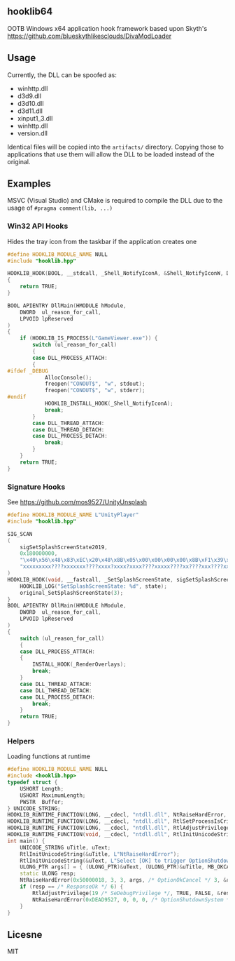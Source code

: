 hooklib64
---
OOTB Windows x64 application hook framework based upon Skyth's https://github.com/blueskythlikesclouds/DivaModLoader

## Usage
Currently, the DLL can be spoofed as:
- winhttp.dll
- d3d9.dll
- d3d10.dll
- d3d11.dll
- xinput1_3.dll
- winhttp.dll
- version.dll

Identical files will be copied into the `artifacts/` directory. Copying those to applications that use them will allow the DLL to be loaded instead of the original.

## Examples
MSVC (Visual Studio) and CMake is required to compile the DLL due to the usage of `#pragma comment(lib, ...)`

### Win32 API Hooks
Hides the tray icon from the taskbar if the application creates one
```c++
#define HOOKLIB_MODULE_NAME NULL
#include "hooklib.hpp"

HOOKLIB_HOOK(BOOL, __stdcall, _Shell_NotifyIconA, &Shell_NotifyIconW, DWORD dwMessage, _In_ PNOTIFYICONDATAA lpData)
{	
    return TRUE;
}

BOOL APIENTRY DllMain(HMODULE hModule,
    DWORD  ul_reason_for_call,
    LPVOID lpReserved
)
{
    if (HOOKLIB_IS_PROCESS(L"GameViewer.exe")) {
        switch (ul_reason_for_call)
        {
        case DLL_PROCESS_ATTACH:
        {
#ifdef _DEBUG
            AllocConsole();
            freopen("CONOUT$", "w", stdout);
            freopen("CONOUT$", "w", stderr);
#endif
            HOOKLIB_INSTALL_HOOK(_Shell_NotifyIconA);
            break;
        }
        case DLL_THREAD_ATTACH:
        case DLL_THREAD_DETACH:
        case DLL_PROCESS_DETACH:
            break;
        }
    }    
    return TRUE;
}

```

### Signature Hooks
See https://github.com/mos9527/UnityUnsplash
```c++
#define HOOKLIB_MODULE_NAME L"UnityPlayer"
#include "hooklib.hpp"

SIG_SCAN
(
    sigSetSplashScreenState2019,
    0x180000000,
    "\x40\x56\x48\x83\xEC\x20\x48\x8B\x05\x00\x00\x00\x00\x8B\xF1\x39\x48\x08\x0F\x84\x00\x00\x00\x00\x48\x89\x5C\x24\x00\x48\x89\x7C\x24\x00\x89\x48\x08\xE8\x00\x00\x00\x00\x33\xFF\x48\x8D\x98\x00\x00\x00\x00\x8B\x80\x00\x00\x00\x00\x48\x89\x9B\x00\x00\x00\x00\x85\xC0\x74\x3D\x0F\x1F\x40\x00\x0F\x1F\x84\x00\x00\x00\x00\x00\x48\x8D\x0C\x7F\x48\x8B\x04\xCB\x48\x8D\x0C\xCB\x48\x85\xC0\x74\x14\x80\x79\x10\x00\x75\x06\x8B\xCE\xFF\xD0\xEB\x08",
    "xxxxxxxxx????xxxxxxx????xxxx?xxxx?xxxx????xxxxx????xx????xxx????xxxxxxxxxxxx????xxxxxxxxxxxxxxxxxxxxxxxxxxxxx"
)
HOOKLIB_HOOK(void, __fastcall, _SetSplashScreenState, sigSetSplashScreenState2019(), int state) {
    HOOKLIB_LOG("SetSplashScreenState: %d", state);
    original_SetSplashScreenState(3); 
}
BOOL APIENTRY DllMain(HMODULE hModule,
    DWORD  ul_reason_for_call,
    LPVOID lpReserved
)
{
    switch (ul_reason_for_call)
    {
    case DLL_PROCESS_ATTACH:
    {
        INSTALL_HOOK(_RenderOverlays);
        break;
    }
    case DLL_THREAD_ATTACH:
    case DLL_THREAD_DETACH:
    case DLL_PROCESS_DETACH:
        break;
    }
    return TRUE;
}
```

### Helpers
Loading functions at runtime
```c++
#define HOOKLIB_MODULE_NAME NULL
#include <hooklib.hpp>
typedef struct {
	USHORT Length;
	USHORT MaximumLength;
	PWSTR  Buffer;
} UNICODE_STRING;
HOOKLIB_RUNTIME_FUNCTION(LONG, __cdecl, "ntdll.dll", NtRaiseHardError, LONG Status, ULONG NumberOfParameters, ULONG UnicodeStringParameterMask, PULONG_PTR Parameters, ULONG ResponseOption, PULONG Response);
HOOKLIB_RUNTIME_FUNCTION(LONG, __cdecl, "ntdll.dll", RtlSetProcessIsCritical, BOOLEAN NewValue, PBOOLEAN OldValue, BOOLEAN IsWinlogon);
HOOKLIB_RUNTIME_FUNCTION(LONG, __cdecl, "ntdll.dll", RtlAdjustPrivilege, ULONG Privilege, BOOLEAN Enable, BOOLEAN CurrentThread, PULONG Enabled);
HOOKLIB_RUNTIME_FUNCTION(void, __cdecl, "ntdll.dll", RtlInitUnicodeString, UNICODE_STRING*, PCWSTR);
int main() {
	UNICODE_STRING uTitle, uText;
	RtlInitUnicodeString(&uTitle, L"NtRaiseHardError");
	RtlInitUnicodeString(&uText, L"Select [OK] to trigger OptionShutdownSystem. WARNING: This will in turn cause a BSOD!");
	ULONG_PTR args[] = { (ULONG_PTR)&uText, (ULONG_PTR)&uTitle, MB_OKCANCEL | MB_ICONWARNING };
	static ULONG resp;
	NtRaiseHardError(0x50000018, 3, 3, args, /* OptionOkCancel */ 3, &resp);
	if (resp == /* ResponseOk */ 6) {
		RtlAdjustPrivilege(19 /* SeDebugPrivilege */, TRUE, FALSE, &resp);
		NtRaiseHardError(0xDEAD9527, 0, 0, 0, /* OptionShutdownSystem */ 6, &resp);
	}
}
```

## Licesne
MIT
